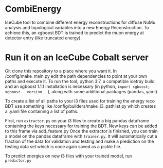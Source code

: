 # CombiEnergy

IceCube tool to combine different energy reconstructions for diffuse NuMu analysis and topological variables into a new Energy Reconstruction. 
To achieve this, an xgboost BDT is trained to predict the muon energy at detector entry (like truncated energy). 


# Run it on an IceCube Cobalt server

Git clone this repository to a place where you want it. In /config/make_main.py edit the path dependencies to point at your own paths and execute it. 
To run the tool, python 3.7, a compatible icetray build and an xgboost 1.1.1 installation is necessary (in python, `import xgboost; xgboost.__version__` ), along with some additional packages (pandas, yaml).

To create a list of all paths to your i3 files used for training the energy reco BDT use something like /config/builders/make_i3_pathlist.py which creates a .yaml file containing a list of paths.

First, run `extractor.py` on your i3 files to create a big pandas dataframe containing the keys necessary for training the BDT. New keys can be added to this frame via add_feature.py
Once the extractor is finished, you can train a model on the pandas dataframe with `trainer.py`. It will automatically cut a fraction of the data for validation and testing
and make a prediction on the testing data set which is once again saved as a pickle file. 

To predict energies on new i3 files with your trained model, run `predictor.py`



